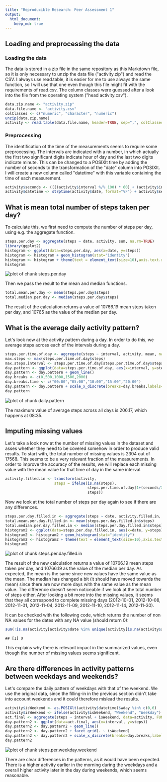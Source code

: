 ```yaml
---
title: "Reproducible Research: Peer Assessment 1"
output: 
  html_document:
    keep_md: true
---
```



## Loading and preprocessing the data

### Loading the data

The data is stored in a zip file in the same repository as this Markdown file, so it is only necessary to unzip the data file ("activity.zip") and read the CSV. I always use read.table, it is easier for me to use always the same function, so I will use that one even though this file might fit with the requirements of read.csv. The column classes were guessed after a look into the file from the operating system ("head activity.csv").


```r
data.zip.name <- "activity.zip"
data.file.name <- "activity.csv"
colClasses <- c("numeric", "character", "numeric")
unzip(data.zip.name)
activity <- read.table(data.file.name, header=TRUE, sep=",", colClasses=colClasses)
```

### Preprocessing

The identification of the time of the measurements seems to require some preprocessing. The intervals are indicated with a number, in which actually the first two significant digits indicate hour of day and the last two digits indicate minute. This can be changed to a POSIXlt time by adding the number of seconds to the transformation of the "date" column into POSIXlt. I will create a new column called "datetime" with this variable containing the time of each measurement.


```r
activity$seconds <- ((((activity$interval %/% 100) * 60) + (activity$interval %% 100)) * 60)
activity$datetime <- strptime(activity$date, format="%F") + activity$seconds
```


## What is mean total number of steps taken per day?

To calculate this, we first need to compute the number of steps per day, using e.g. the aggregate function.


```r
steps.per.day <- aggregate(steps ~ date, activity, sum, na.rm=TRUE)
library(ggplot2)
histogram <- ggplot(data=steps.per.day, aes(x=date, y=steps))
histogram <- histogram + geom_histogram(stat="identity")
histogram <- histogram + theme(text = element_text(size=10),axis.text.x = element_text(angle=90))
histogram
```

![plot of chunk steps.per.day](figure/steps.per.day-1.png) 

Then we pass the result to the mean and median functions.


```r
total.mean.per.day <- mean(steps.per.day$steps)
total.median.per.day <- median(steps.per.day$steps)
```

The result of the calculation returns a value of 10766.19 mean steps taken per day, and 10765 as the value of the median per day.

## What is the average daily activity pattern?

Let's look now at the activity pattern during a day. In order to do this, we average steps across each of the intervals during a day.


```r
steps.per.time.of.day <- aggregate(steps ~ interval, activity, mean, na.rm=TRUE)
max.steps <- max(steps.per.time.of.day$steps)
max.steps.interval <- steps.per.time.of.day[steps.per.time.of.day$steps == max.steps,1]
day.pattern <- ggplot(data=steps.per.time.of.day, aes(x=interval, y=steps))
day.pattern <- day.pattern + geom_line()
day.breaks <- c(0,500,1000,1500,2000)
day.breaks.time <- c("00:00","05:00","10:00","15:00","20:00")
day.pattern <- day.pattern + scale_x_discrete(breaks=day.breaks,labels=day.breaks.time)
day.pattern
```

![plot of chunk daily.pattern](figure/daily.pattern-1.png) 

The maximum value of average steps across all days is 206.17, which happens at 08:35.

## Imputing missing values

Let's take a look now at the number of missing values in the dataset and asses whether they need to be covered somehow in order to produce valid results.
To start with, the total number of missing values is 2304 out of 17568. This seems to be a very relevant fraction of the measurements.
In order to improve the accuracy of the results, we will replace each missing value with the mean value for that time of day in the same interval.


```r
activity.filled.in <- transform(activity, 
                      steps = ifelse(is.na(steps), 
                                     steps.per.time.of.day[1+(seconds/300),2], 
                                     steps))
```

Now we look at the total number of steps per day again to see if there are any differences.


```r
steps.per.day.filled.in <- aggregate(steps ~ date, activity.filled.in, sum)
total.mean.per.day.filled.in <- mean(steps.per.day.filled.in$steps)
total.median.per.day.filled.in <- median(steps.per.day.filled.in$steps)
histogram2 <- ggplot(data=steps.per.day.filled.in, aes(x=date, y=steps))
histogram2 <- histogram2 + geom_histogram(stat="identity")
histogram2 <- histogram2 + theme(text = element_text(size=10),axis.text.x = element_text(angle=90))
histogram2
```

![plot of chunk steps.per.day.filled.in](figure/steps.per.day.filled.in-1.png) 

The result of the new calculation returns a value of 10766.19 mean steps taken per day, and 10766.19 as the value of the median per day. As expected, the mean is the same since new values have the same value as the mean. The median has changed a bit (it should have moved towards the mean) since there are now more days with the same value as the mean value. The difference doesn't seem noticeable if we look at the total number of steps either. After looking a bit more into the missing values, it seems that they all correspond to complete missing days (2012-10-01, 2012-10-08, 2012-11-01, 2012-11-04, 2012-11-09, 2012-11-10, 2012-11-14, 2012-11-30).

It can be checked with the following code, which returns the number of non NA values for the dates with any NA value (should return 0):


```r
sum(!is.na(activity[activity$date %in% unique(activity[is.na(activity$steps),]$date),1]))
```

```
## [1] 0
```

This explains why there is relevant impact in the summarized values, even though the number of missing values seems significant.

## Are there differences in activity patterns between weekdays and weekends?

Let's compare the daily pattern of weekdays with that of the weekend. We use the original data, since the filling-in in the previous section didn't take into account weekends and it could therefore mislead the results.


```r
activity$isWeekend <- as.POSIXlt(activity$datetime)$wday %in% c(0,6)
activity$isWeekend <- ifelse(activity$isWeekend, "Weekend", "Weekday")
act.final <- aggregate(steps ~ interval + isWeekend, data=activity, FUN=mean)
day.pattern2 <- ggplot(data=act.final, aes(x=interval, y=steps))
day.pattern2 <- day.pattern2 + geom_line()
day.pattern2 <- day.pattern2 + facet_grid(. ~ isWeekend)
day.pattern2 <- day.pattern2 + scale_x_discrete(breaks=day.breaks,labels=day.breaks.time)
day.pattern2
```

![plot of chunk steps.per.weekday.weekend](figure/steps.per.weekday.weekend-1.png) 

There are clear differences in the patterns, as it would have been expected. There is a higher activity earlier in the morning during the weekdays and a overall higher activity later in the day during weekends, which seems reasonable.
